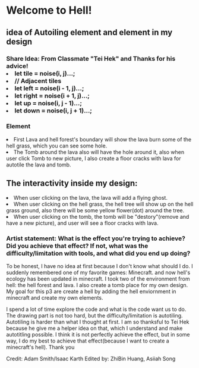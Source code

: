 # Welcome to Hell!

<h2> idea of Autoiling element and element in my design</h2>
<h3>Share Idea: From Classmate "Tei Hek" and Thanks for his advice!
<li>let tile = noise(i, j)...;</li>
<li>// Adjacent tiles</li>
<li>let left = noise(i - 1, j)...;</li>
<li>let right = noise(i + 1, j)...;</li>
<li>let up = noise(i, j - 1)...;</li>
<li>let down = noise(i, j + 1)...;</li>
</h3>

<h3>Element</h3>
<li>First Lava and hell forest's boundary will show the lava burn some of the hell grass, which you can see some hole.</li>
<li>The Tomb around the lava also will have the hole around it, also when user click Tomb to new picture, I also create a floor cracks with lava for autotile the lava and tomb.</li>

<h2>The interactivity inside my design:</h2>
<li>When user clicking on the lava, the lava will add a flying ghost.</li>
<li>When user clicking on the hell grass, the hell tree will show up on the hell grass ground, also there will be some yellow flower(dot) around the tree.</li>
<li>When user clicking on the tomb, the tomb will be "destory"(remove and have a new picture), and user will see a floor cracks with lava.</li>

<h3>Artist statement: What is the effect you're trying to achieve? Did you achieve that effect? If not, what was the difficulty/limitation with tools, and what did you end up doing?</h3>

To be honest, I have no idea at first because I don't know what should I do. I suddenly remembered one of my favorite games: Minecraft. and now hell's ecology has been updated in minecraft. I took two of the environment from hell: the hell forest and lava. I also create a tomb place for my own design. My goal for this p3 are create a hell by adding the hell enviornment in minecraft and create my own elements.

I spend a lot of time explore the code and what is the code want us to do. The drawing part is not too hard, but the difficulty/limitation is autotiling. Autotiling is harder than what I thought at first. I am so thanksful to Tei Hek because he give me a helper idea on that, which I understand and make autotitling possible. I think it is not perfectly achieve the effect, but in some way,  I do my best to achieve that effect(because I want to create a minecraft's hell). Thank you

Credit: Adam Smith/Isaac Karth 
Edited by: ZhiBin Huang, Asiiah Song
